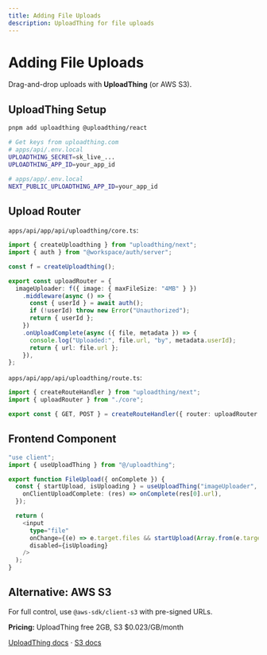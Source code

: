 ```yaml
---
title: Adding File Uploads
description: UploadThing for file uploads
---
```


# Adding File Uploads

Drag-and-drop uploads with **UploadThing** (or AWS S3).

## UploadThing Setup

```bash
pnpm add uploadthing @uploadthing/react

# Get keys from uploadthing.com
# apps/api/.env.local
UPLOADTHING_SECRET=sk_live_...
UPLOADTHING_APP_ID=your_app_id

# apps/app/.env.local
NEXT_PUBLIC_UPLOADTHING_APP_ID=your_app_id
```

## Upload Router

`apps/api/app/api/uploadthing/core.ts`:

```typescript
import { createUploadthing } from "uploadthing/next";
import { auth } from "@workspace/auth/server";

const f = createUploadthing();

export const uploadRouter = {
  imageUploader: f({ image: { maxFileSize: "4MB" } })
    .middleware(async () => {
      const { userId } = await auth();
      if (!userId) throw new Error("Unauthorized");
      return { userId };
    })
    .onUploadComplete(async ({ file, metadata }) => {
      console.log("Uploaded:", file.url, "by", metadata.userId);
      return { url: file.url };
    }),
};
```

`apps/api/app/api/uploadthing/route.ts`:

```typescript
import { createRouteHandler } from "uploadthing/next";
import { uploadRouter } from "./core";

export const { GET, POST } = createRouteHandler({ router: uploadRouter });
```

## Frontend Component

```typescript
"use client";
import { useUploadThing } from "@/uploadthing";

export function FileUpload({ onComplete }) {
  const { startUpload, isUploading } = useUploadThing("imageUploader", {
    onClientUploadComplete: (res) => onComplete(res[0].url),
  });

  return (
    <input
      type="file"
      onChange={(e) => e.target.files && startUpload(Array.from(e.target.files))}
      disabled={isUploading}
    />
  );
}
```

## Alternative: AWS S3

For full control, use `@aws-sdk/client-s3` with pre-signed URLs.

**Pricing:** UploadThing free 2GB, S3 $0.023/GB/month

[UploadThing docs](https://docs.uploadthing.com) · [S3 docs](https://docs.aws.amazon.com/s3)
